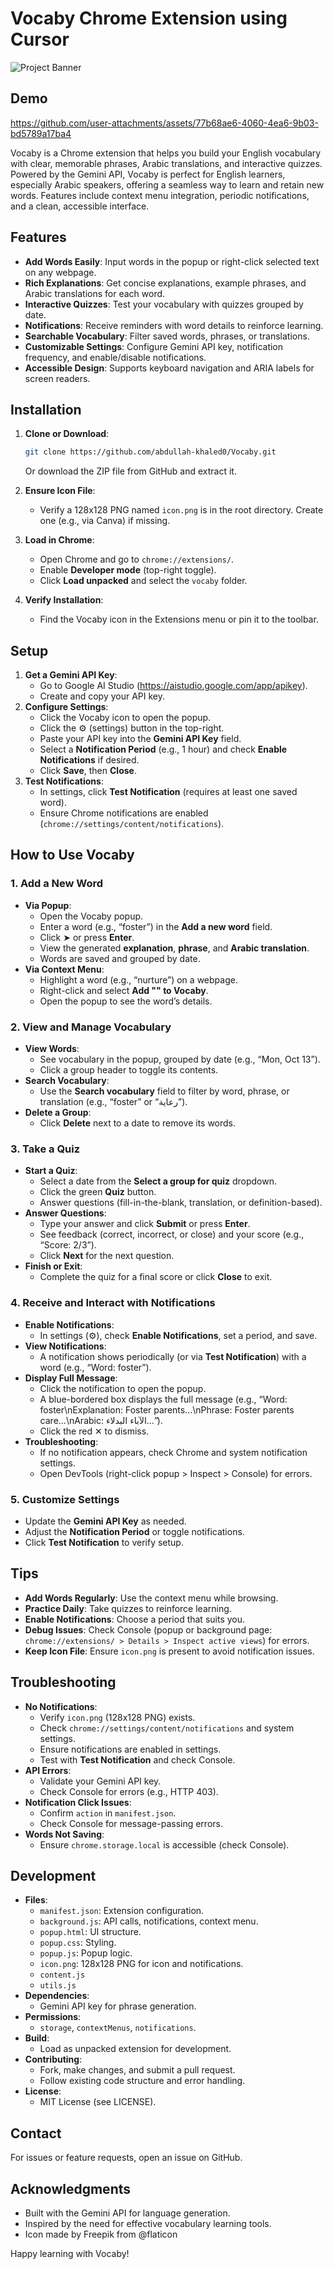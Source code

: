 # Vocaby Chrome Extension using Cursor

![Project Banner](https://www.socialstudies.com/wp-content/uploads/The-Importance-of-Vocabulary-Instruction-in-Social-Studies-0L.jpg)

## Demo

https://github.com/user-attachments/assets/77b68ae6-4060-4ea6-9b03-bd5789a17ba4

Vocaby is a Chrome extension that helps you build your English vocabulary with clear, memorable phrases, Arabic translations, and interactive quizzes. Powered by the Gemini API, Vocaby is perfect for English learners, especially Arabic speakers, offering a seamless way to learn and retain new words. Features include context menu integration, periodic notifications, and a clean, accessible interface.

## Features

- **Add Words Easily**: Input words in the popup or right-click selected text on any webpage.
- **Rich Explanations**: Get concise explanations, example phrases, and Arabic translations for each word.
- **Interactive Quizzes**: Test your vocabulary with quizzes grouped by date.
- **Notifications**: Receive reminders with word details to reinforce learning.
- **Searchable Vocabulary**: Filter saved words, phrases, or translations.
- **Customizable Settings**: Configure Gemini API key, notification frequency, and enable/disable notifications.
- **Accessible Design**: Supports keyboard navigation and ARIA labels for screen readers.

## Installation

1. **Clone or Download**:

   ```bash
   git clone https://github.com/abdullah-khaled0/Vocaby.git
   ```

   Or download the ZIP file from GitHub and extract it.
2. **Ensure Icon File**:
   - Verify a 128x128 PNG named `icon.png` is in the root directory. Create one (e.g., via Canva) if missing.
3. **Load in Chrome**:
   - Open Chrome and go to `chrome://extensions/`.
   - Enable **Developer mode** (top-right toggle).
   - Click **Load unpacked** and select the `vocaby` folder.
4. **Verify Installation**:
   - Find the Vocaby icon in the Extensions menu or pin it to the toolbar.

## Setup

1. **Get a Gemini API Key**:
   - Go to Google AI Studio (https://aistudio.google.com/app/apikey).
   - Create and copy your API key.
2. **Configure Settings**:
   - Click the Vocaby icon to open the popup.
   - Click the ⚙️ (settings) button in the top-right.
   - Paste your API key into the **Gemini API Key** field.
   - Select a **Notification Period** (e.g., 1 hour) and check **Enable Notifications** if desired.
   - Click **Save**, then **Close**.
3. **Test Notifications**:
   - In settings, click **Test Notification** (requires at least one saved word).
   - Ensure Chrome notifications are enabled (`chrome://settings/content/notifications`).

## How to Use Vocaby

### 1. Add a New Word

- **Via Popup**:
  - Open the Vocaby popup.
  - Enter a word (e.g., “foster”) in the **Add a new word** field.
  - Click ➤ or press **Enter**.
  - View the generated **explanation**, **phrase**, and **Arabic translation**.
  - Words are saved and grouped by date.
- **Via Context Menu**:
  - Highlight a word (e.g., “nurture”) on a webpage.
  - Right-click and select **Add "" to Vocaby**.
  - Open the popup to see the word’s details.

### 2. View and Manage Vocabulary

- **View Words**:
  - See vocabulary in the popup, grouped by date (e.g., “Mon, Oct 13”).
  - Click a group header to toggle its contents.
- **Search Vocabulary**:
  - Use the **Search vocabulary** field to filter by word, phrase, or translation (e.g., “foster” or “رعاية”).
- **Delete a Group**:
  - Click **Delete** next to a date to remove its words.

### 3. Take a Quiz

- **Start a Quiz**:
  - Select a date from the **Select a group for quiz** dropdown.
  - Click the green **Quiz** button.
  - Answer questions (fill-in-the-blank, translation, or definition-based).
- **Answer Questions**:
  - Type your answer and click **Submit** or press **Enter**.
  - See feedback (correct, incorrect, or close) and your score (e.g., “Score: 2/3”).
  - Click **Next** for the next question.
- **Finish or Exit**:
  - Complete the quiz for a final score or click **Close** to exit.

### 4. Receive and Interact with Notifications

- **Enable Notifications**:
  - In settings (⚙️), check **Enable Notifications**, set a period, and save.
- **View Notifications**:
  - A notification shows periodically (or via **Test Notification**) with a word (e.g., “Word: foster”).
- **Display Full Message**:
  - Click the notification to open the popup.
  - A blue-bordered box displays the full message (e.g., “Word: foster\\nExplanation: Foster parents...\\nPhrase: Foster parents care...\\nArabic: الآباء البدلاء...”).
  - Click the red ✕ to dismiss.
- **Troubleshooting**:
  - If no notification appears, check Chrome and system notification settings.
  - Open DevTools (right-click popup &gt; Inspect &gt; Console) for errors.

### 5. Customize Settings

- Update the **Gemini API Key** as needed.
- Adjust the **Notification Period** or toggle notifications.
- Click **Test Notification** to verify setup.

## Tips

- **Add Words Regularly**: Use the context menu while browsing.
- **Practice Daily**: Take quizzes to reinforce learning.
- **Enable Notifications**: Choose a period that suits you.
- **Debug Issues**: Check Console (popup or background page: `chrome://extensions/ > Details > Inspect active views`) for errors.
- **Keep Icon File**: Ensure `icon.png` is present to avoid notification issues.

## Troubleshooting

- **No Notifications**:
  - Verify `icon.png` (128x128 PNG) exists.
  - Check `chrome://settings/content/notifications` and system settings.
  - Ensure notifications are enabled in settings.
  - Test with **Test Notification** and check Console.
- **API Errors**:
  - Validate your Gemini API key.
  - Check Console for errors (e.g., HTTP 403).
- **Notification Click Issues**:
  - Confirm `action` in `manifest.json`.
  - Check Console for message-passing errors.
- **Words Not Saving**:
  - Ensure `chrome.storage.local` is accessible (check Console).

## Development

- **Files**:
  - `manifest.json`: Extension configuration.
  - `background.js`: API calls, notifications, context menu.
  - `popup.html`: UI structure.
  - `popup.css`: Styling.
  - `popup.js`: Popup logic.
  - `icon.png`: 128x128 PNG for icon and notifications.
  - `content.js`
  - `utils.js`
- **Dependencies**:
  - Gemini API key for phrase generation.
- **Permissions**:
  - `storage`, `contextMenus`, `notifications`.
- **Build**:
  - Load as unpacked extension for development.
- **Contributing**:
  - Fork, make changes, and submit a pull request.
  - Follow existing code structure and error handling.
- **License**:
  - MIT License (see LICENSE).

## Contact

For issues or feature requests, open an issue on GitHub.

## Acknowledgments

- Built with the Gemini API for language generation.
- Inspired by the need for effective vocabulary learning tools.
- Icon made by Freepik from @flaticon

Happy learning with Vocaby!

